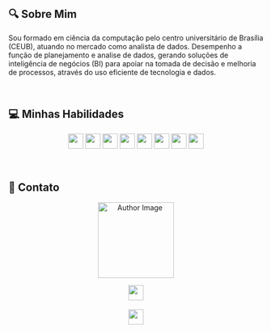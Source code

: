 <!-- <img width="100%" src="./github-header-image.png" alt="my banner"> -->
## 🔍 Sobre Mim

<p>Sou formado em ciência da computação pelo centro universitário de Brasília (CEUB), atuando no mercado como analista de dados.
Desempenho a função de planejamento e analise de dados, gerando soluções de inteligência de negócios (BI) para apoiar na tomada de decisão e melhoria de processos, através do uso eficiente de tecnologia e dados.</p>

&#xa0;

## 💻 Minhas Habilidades

<div align="center">
  <img src="https://img.shields.io/badge/javascript-%23323330.svg?style=for-the-badge&logo=javascript&logoColor=%23F7DF1E" style="margin-bottom: 4px;" height="30px">
  <img src="https://img.shields.io/badge/html5-%23E34F26.svg?style=for-the-badge&logo=html5&logoColor=white" style="margin-bottom: 4px;" height="30px">
  <img src="https://img.shields.io/badge/css3-%231572B6.svg?style=for-the-badge&logo=css3&logoColor=white" style="margin-bottom: 4px;" height="30px">
  <img src="https://img.shields.io/badge/git-%23F05033.svg?style=for-the-badge&logo=git&logoColor=white" style="margin-bottom: 4px;" height="30px">
  <img src="https://img.shields.io/badge/Python-14354C?style=for-the-badge&logo=python&logoColor=white" style="margin-bottom: 4px;" height="30px">
  <img src="https://img.shields.io/badge/mysql-%2300f.svg?style=for-the-badge&logo=mysql&logoColor=white" style="margin-bottom: 4px;" height="30px">
  <img src="https://img.shields.io/badge/Linux-FCC624?style=for-the-badge&logo=linux&logoColor=black" style="margin-bottom: 4px;" height="30px">
  <img src="https://img.shields.io/badge/Windows-0078D6?style=for-the-badge&logo=windows&logoColor=white" style="margin-bottom: 4px;" height="30px">
</div>

&#xa0;

<!-- ## 📊 Github Status

<div align="center">
  <img width="50%" src="https://github-readme-stats.vercel.app/api?username=Flavio-Nassim-Bittar-Filho&show_icons=true&theme=dark&include_all_commits=true&count_private=true"/>
  <img width="38%" src="https://github-readme-stats.vercel.app/api/top-langs/?username=Flavio-Nassim-Bittar-Filho&layout=compact&langs_count=7&theme=dark"/>
</div> -->
  
## 👥 Contato

<div align="center">
  <a href="https://github.com/Flavio-Nassim-Bittar-Filho">
    <img src="https://avatars.githubusercontent.com/u/111374208?v=4" width="150px" alt="Author Image">
  </a>

<a href="https://www.linkedin.com/in/flavionassimbittarfilho"><img src="https://img.shields.io/badge/-Flávio%20Nassim%20Bittar%20Filho-blue?style=flat-square&logo=Linkedin&logoColor=white&link=https://www.linkedin.com/in/fl%C3%A1vio-nassim-bittar-filho/" style="margin-bottom: 4px;" height="30px" target="_blank"></a>

<a href="mailto:flavionassimbittarfilho@gmail.com"><img src="https://img.shields.io/badge/-flavionassimbittarfilho@gmail.com-red?style=for-the-badge&logo=gmail&logoColor=white" style="margin-bottom: 4px;" height="30px"></a>
<!-- <a><img src="https://img.shields.io/badge/Gmail-D14836?style=for-the-badge&logo=gmail&logoColor=white" style="margin-bottom: 4px;" height="30px"></a> -->

</div>
